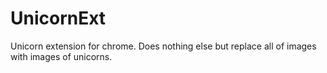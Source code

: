 # UnicornExt
Unicorn extension for chrome. 
Does nothing else but replace all of images with images of unicorns. 
